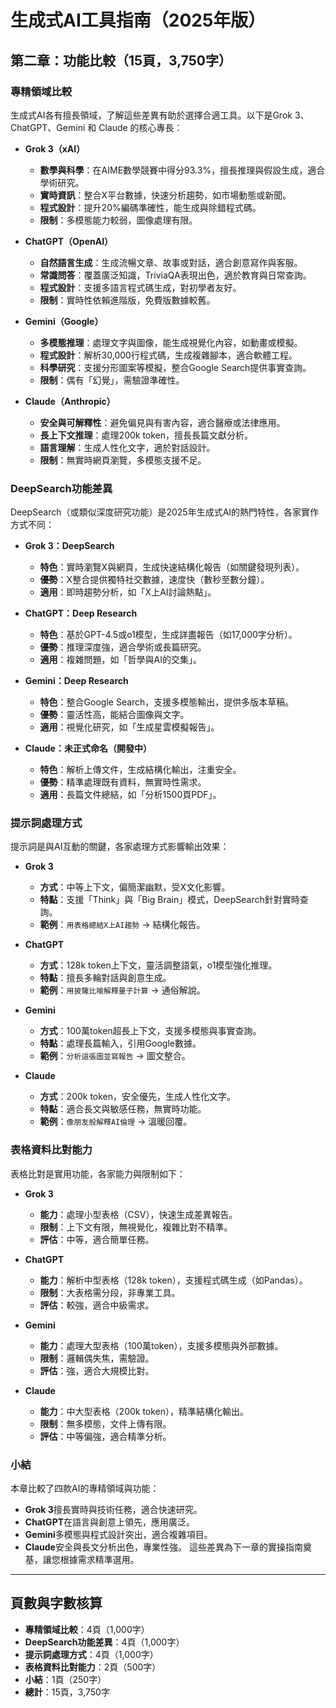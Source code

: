 # 生成式AI工具指南（2025年版）

## 第二章：功能比較（15頁，3,750字）

### 專精領域比較
生成式AI各有擅長領域，了解這些差異有助於選擇合適工具。以下是Grok 3、ChatGPT、Gemini 和 Claude 的核心專長：

- **Grok 3（xAI）**  
  - **數學與科學**：在AIME數學競賽中得分93.3%，擅長推理與假設生成，適合學術研究。
  - **實時資訊**：整合X平台數據，快速分析趨勢，如市場動態或新聞。
  - **程式設計**：提升20%編碼準確性，能生成與除錯程式碼。
  - **限制**：多模態能力較弱，圖像處理有限。

- **ChatGPT（OpenAI）**  
  - **自然語言生成**：生成流暢文章、故事或對話，適合創意寫作與客服。
  - **常識問答**：覆蓋廣泛知識，TriviaQA表現出色，適於教育與日常查詢。
  - **程式設計**：支援多語言程式碼生成，對初學者友好。
  - **限制**：實時性依賴進階版，免費版數據較舊。

- **Gemini（Google）**  
  - **多模態推理**：處理文字與圖像，能生成視覺化內容，如動畫或模擬。
  - **程式設計**：解析30,000行程式碼，生成複雜腳本，適合軟體工程。
  - **科學研究**：支援分形圖案等模擬，整合Google Search提供事實查詢。
  - **限制**：偶有「幻覺」，需驗證準確性。

- **Claude（Anthropic）**  
  - **安全與可解釋性**：避免偏見與有害內容，適合醫療或法律應用。
  - **長上下文推理**：處理200k token，擅長長篇文獻分析。
  - **語言理解**：生成人性化文字，適於對話設計。
  - **限制**：無實時網頁瀏覽，多模態支援不足。

### DeepSearch功能差異
DeepSearch（或類似深度研究功能）是2025年生成式AI的熱門特性，各家實作方式不同：

- **Grok 3：DeepSearch**  
  - **特色**：實時瀏覽X與網頁，生成快速結構化報告（如關鍵發現列表）。
  - **優勢**：X整合提供獨特社交數據，速度快（數秒至數分鐘）。
  - **適用**：即時趨勢分析，如「X上AI討論熱點」。

- **ChatGPT：Deep Research**  
  - **特色**：基於GPT-4.5或o1模型，生成詳盡報告（如17,000字分析）。
  - **優勢**：推理深度強，適合學術或長篇研究。
  - **適用**：複雜問題，如「哲學與AI的交集」。

- **Gemini：Deep Research**  
  - **特色**：整合Google Search，支援多模態輸出，提供多版本草稿。
  - **優勢**：靈活性高，能結合圖像與文字。
  - **適用**：視覺化研究，如「生成星雲模擬報告」。

- **Claude：未正式命名（開發中）**  
  - **特色**：解析上傳文件，生成結構化輸出，注重安全。
  - **優勢**：精準處理既有資料，無實時性需求。
  - **適用**：長篇文件總結，如「分析1500頁PDF」。

### 提示詞處理方式
提示詞是與AI互動的關鍵，各家處理方式影響輸出效果：

- **Grok 3**  
  - **方式**：中等上下文，偏簡潔幽默，受X文化影響。
  - **特點**：支援「Think」與「Big Brain」模式，DeepSearch針對實時查詢。
  - **範例**：`用表格總結X上AI趨勢` → 結構化報告。

- **ChatGPT**  
  - **方式**：128k token上下文，靈活調整語氣，o1模型強化推理。
  - **特點**：擅長多輪對話與創意生成。
  - **範例**：`用披薩比喻解釋量子計算` → 通俗解說。

- **Gemini**  
  - **方式**：100萬token超長上下文，支援多模態與事實查詢。
  - **特點**：處理長篇輸入，引用Google數據。
  - **範例**：`分析這張圖並寫報告` → 圖文整合。

- **Claude**  
  - **方式**：200k token，安全優先，生成人性化文字。
  - **特點**：適合長文與敏感任務，無實時功能。
  - **範例**：`像朋友般解釋AI倫理` → 溫暖回覆。

### 表格資料比對能力
表格比對是實用功能，各家能力與限制如下：

- **Grok 3**  
  - **能力**：處理小型表格（CSV），快速生成差異報告。
  - **限制**：上下文有限，無視覺化，複雜比對不精準。
  - **評估**：中等，適合簡單任務。

- **ChatGPT**  
  - **能力**：解析中型表格（128k token），支援程式碼生成（如Pandas）。
  - **限制**：大表格需分段，非專業工具。
  - **評估**：較強，適合中級需求。

- **Gemini**  
  - **能力**：處理大型表格（100萬token），支援多模態與外部數據。
  - **限制**：邏輯偶失焦，需驗證。
  - **評估**：強，適合大規模比對。

- **Claude**  
  - **能力**：中大型表格（200k token），精準結構化輸出。
  - **限制**：無多模態，文件上傳有限。
  - **評估**：中等偏強，適合精準分析。

### 小結
本章比較了四款AI的專精領域與功能：
- **Grok 3**擅長實時與技術任務，適合快速研究。
- **ChatGPT**在語言與創意上領先，應用廣泛。
- **Gemini**多模態與程式設計突出，適合複雜項目。
- **Claude**安全與長文分析出色，專業性強。
這些差異為下一章的實操指南奠基，讓您根據需求精準選用。

---

## 頁數與字數核算
- **專精領域比較**：4頁（1,000字）
- **DeepSearch功能差異**：4頁（1,000字）
- **提示詞處理方式**：4頁（1,000字）
- **表格資料比對能力**：2頁（500字）
- **小結**：1頁（250字）
- **總計**：15頁，3,750字
